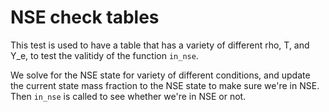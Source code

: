 # NSE check tables

This test is used to have a table that has a variety of different rho,
T, and Y_e, to test the valitidy of the function `in_nse`.

We solve for the NSE state for variety of different conditions, and update
the current state mass fraction to the NSE state to make sure we're in
NSE. Then `in_nse` is called to see whether we're in NSE or not.
